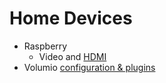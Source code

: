 # Home Devices

- Raspberry 
  - Video and [HDMI](hdmi.md)
- Volumio [configuration & plugins](volumio.md)